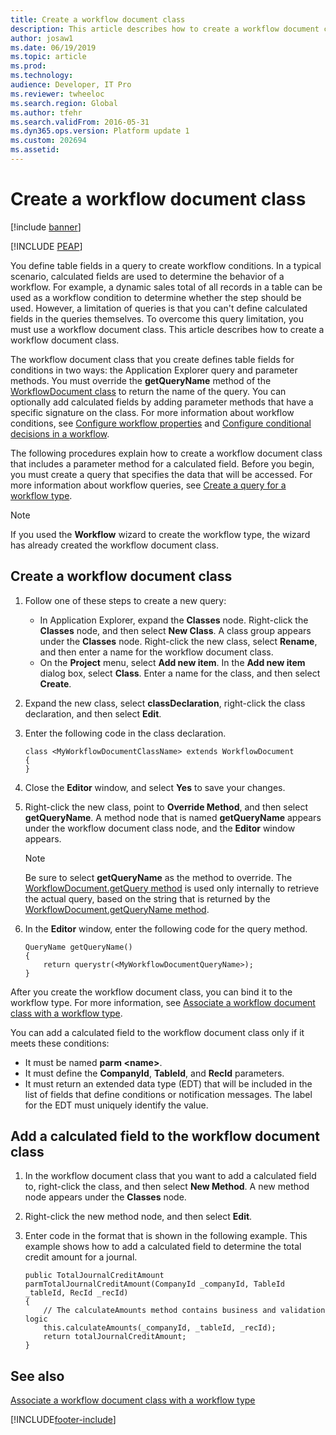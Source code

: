 ```yaml
---
title: Create a workflow document class
description: This article describes how to create a workflow document class.
author: josaw1
ms.date: 06/19/2019
ms.topic: article
ms.prod: 
ms.technology: 
audience: Developer, IT Pro
ms.reviewer: twheeloc
ms.search.region: Global
ms.author: tfehr
ms.search.validFrom: 2016-05-31
ms.dyn365.ops.version: Platform update 1
ms.custom: 202694
ms.assetid: 
---
```


# Create a workflow document class

[!include [banner](../includes/banner.md)]


[!INCLUDE [PEAP](../../../includes/peap-3.md)]

You define table fields in a query to create workflow conditions. In a typical scenario, calculated fields are used to determine the behavior of a workflow. For example, a dynamic sales total of all records in a table can be used as a workflow condition to determine whether the step should be used. However, a limitation of queries is that you can't define calculated fields in the queries themselves. To overcome this query limitation, you must use a workflow document class. This article describes how to create a workflow document class.

The workflow document class that you create defines table fields for conditions in two ways: the Application Explorer query and parameter methods. You must override the **getQueryName** method of the [WorkflowDocument class](/previous-versions/dynamics/ax-2012/application-classes/gg798542(v=ax.60)) to return the name of the query. You can optionally add calculated fields by adding parameter methods that have a specific signature on the class. For more information about workflow conditions, see [Configure workflow properties](configure-workflow-properties.md) and [Configure conditional decisions in a workflow](configure-conditional-decision-workflow.md).

The following procedures explain how to create a workflow document class that includes a parameter method for a calculated field. Before you begin, you must create a query that specifies the data that will be accessed. For more information about workflow queries, see [Create a query for a workflow type](workflow-type-query.md).

> [!NOTE]
> If you used the **Workflow** wizard to create the workflow type, the wizard has already created the workflow document class.

## Create a workflow document class

1. Follow one of these steps to create a new query:

    + In Application Explorer, expand the **Classes** node. Right-click the **Classes** node, and then select **New Class**. A class group appears under the **Classes** node. Right-click the new class, select **Rename**, and then enter a name for the workflow document class.
    + On the **Project** menu, select **Add new item**. In the **Add new item** dialog box, select **Class**. Enter a name for the class, and then select **Create**.

2. Expand the new class, select **classDeclaration**, right-click the class declaration, and then select **Edit**.
3. Enter the following code in the class declaration.

    ```X++
    class <MyWorkflowDocumentClassName> extends WorkflowDocument
    {
    }
    ```

4. Close the **Editor** window, and select **Yes** to save your changes.
5. Right-click the new class, point to **Override Method**, and then select **getQueryName**. A method node that is named **getQueryName** appears under the workflow document class node, and the **Editor** window appears.

    > [!NOTE]
    > Be sure to select **getQueryName** as the method to override. The [WorkflowDocument.getQuery method](/previous-versions/dynamics/ax-2012/application-classes/gg798533(v=ax.60)) is used only internally to retrieve the actual query, based on the string that is returned by the [WorkflowDocument.getQueryName method](/previous-versions/dynamics/ax-2012/application-classes/gg798541(v=ax.60)).

6. In the **Editor** window, enter the following code for the query method.

    ```X++
    QueryName getQueryName()
    {
        return querystr(<MyWorkflowDocumentQueryName>);
    }
    ```

After you create the workflow document class, you can bind it to the workflow type. For more information, see [Associate a workflow document class with a workflow type](workflow-type-associate-document.md).

You can add a calculated field to the workflow document class only if it meets these conditions:

- It must be named **parm \<name\>**.
- It must define the **CompanyId**, **TableId**, and **RecId** parameters.
- It must return an extended data type (EDT) that will be included in the list of fields that define conditions or notification messages. The label for the EDT must uniquely identify the value.

## Add a calculated field to the workflow document class

1. In the workflow document class that you want to add a calculated field to, right-click the class, and then select **New Method**. A new method node appears under the **Classes** node.
2. Right-click the new method node, and then select **Edit**.
3. Enter code in the format that is shown in the following example. This example shows how to add a calculated field to determine the total credit amount for a journal.

    ```X++
    public TotalJournalCreditAmount parmTotalJournalCreditAmount(CompanyId _companyId, TableId _tableId, RecId _recId)
    {
        // The calculateAmounts method contains business and validation logic
        this.calculateAmounts(_companyId, _tableId, _recId);
        return totalJournalCreditAmount;
    }
    ```

## See also

[Associate a workflow document class with a workflow type](workflow-type-associate-document.md)


[!INCLUDE[footer-include](../../../includes/footer-banner.md)]
